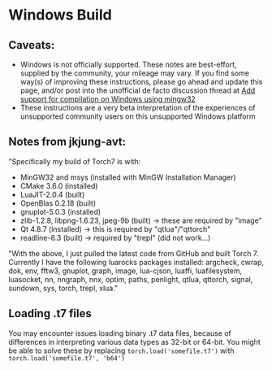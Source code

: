 # Windows Build

## Caveats:
- Windows is not officially supported.  These notes are best-effort, supplied by the community, your mileage may vary.  If you find some way(s) of improving these instructions, please go ahead and update this page, and/or post into the unofficial de facto discussion thread at [Add support for compilation on Windows using mingw32](https://github.com/torch/torch7/pull/287#issuecomment-243622035)
- These instructions are a very beta interpretation of the experiences of unsupported community users on this unsupported Windows platform

## Notes from jkjung-avt:

"Specifically my build of Torch7 is with:

- MinGW32 and msys (installed with MinGW Installation Manager)
- CMake 3.6.0 (installed)
- LuaJIT-2.0.4 (built)
- OpenBlas 0.2.18 (built)
- gnuplot-5.0.3 (installed)
- zlib-1.2.8, libpng-1.6.23, jpeg-9b (built) -> these are required by "image"
- Qt 4.8.7 (installed) -> this is required by "qtlua"/"qttorch"
- readline-6.3 (built) -> required by "trepl" (did not work...)

"With the above, I just pulled the latest code from GitHub and built Torch 7. Currently I have the following luarocks packages installed: argcheck, cwrap, dok, env, fftw3, gnuplot, graph, image, lua-cjson, luaffi, luafilesystem, luasocket, nn, nngraph, nnx, optim, paths, penlight, qtlua, qttorch, signal, sundown, sys, torch, trepl, xlua."

## Loading .t7 files

You may encounter issues loading binary .t7 data files, because of differences in interpreting various data types as 32-bit or 64-bit.  You might be able to solve these by replacing `torch.load('somefile.t7')` with `torch.load('somefile.t7', 'b64')`

